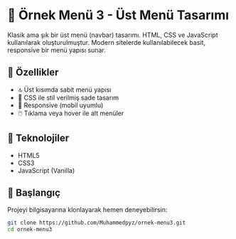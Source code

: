 # 📁 Örnek Menü 3 - Üst Menü Tasarımı

Klasik ama şık bir üst menü (navbar) tasarımı. HTML, CSS ve JavaScript kullanılarak oluşturulmuştur. Modern sitelerde kullanılabilecek basit, responsive bir menü yapısı sunar.

## 🎯 Özellikler

- 🔝 Üst kısımda sabit menü yapısı
- 🎨 CSS ile stil verilmiş sade tasarım
- 📱 Responsive (mobil uyumlu)
- 🖱️ Tıklama veya hover ile alt menüler

## 🧪 Teknolojiler

- HTML5
- CSS3
- JavaScript (Vanilla)


## 🚀 Başlangıç

Projeyi bilgisayarına klonlayarak hemen deneyebilirsin:

```bash
git clone https://github.com/Muhammedpyz/ornek-menu3.git
cd ornek-menu3
